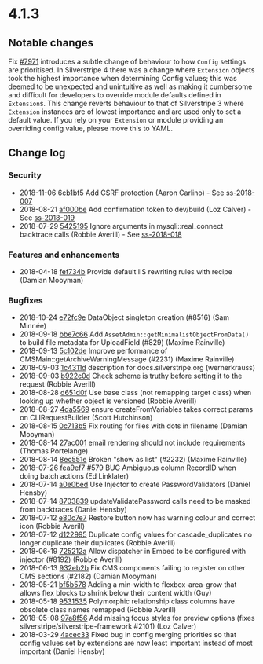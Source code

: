 # 4.1.3

## Notable changes

Fix [#7971](https://github.com/silverstripe/silverstripe-framework/pull/7971) introduces a subtle change of behaviour
to how `Config` settings are prioritised. In Silverstripe 4 there was a change where `Extension` objects took the
highest importance when determining Config values; this was deemed to be unexpected and unintuitive as well as making it
cumbersome and difficult for developers to override module defaults defined in `Extension`s. This change reverts
behaviour to that of Silverstripe 3 where `Extension` instances are of lowest importance and are used only to set a
default value. If you rely on your `Extension` or module providing an overriding config value, please move this to YAML.

<!--- Changes below this line will be automatically regenerated -->
<!-- markdownlint-disable proper-names enhanced-proper-names -->

## Change log

### Security

- 2018-11-06 [6cb1bf5](https://github.com/silverstripe/silverstripe-admin/commit/6cb1bf53a6fd5b54b6f7bbe7a1d7b939e176cf53) Add CSRF protection (Aaron Carlino) - See [ss-2018-007](https://www.silverstripe.org/download/security-releases/ss-2018-007)
- 2018-08-21 [af000be](https://github.com/silverstripe/silverstripe-framework/commit/af000bea9b16ea553cae7f7f662f74ab8dc343df) Add confirmation token to dev/build (Loz Calver) - See [ss-2018-019](https://www.silverstripe.org/download/security-releases/ss-2018-019)
- 2018-07-29 [5425195](https://github.com/silverstripe/silverstripe-framework/commit/54251952387394d72b221e797a80edfbf9a973ee) Ignore arguments in mysqli::real_connect backtrace calls (Robbie Averill) - See [ss-2018-018](https://www.silverstripe.org/download/security-releases/ss-2018-018)

### Features and enhancements

- 2018-04-18 [fef734b](https://github.com/silverstripe/recipe-core/commit/fef734b5484d86f5afd4e857c556b8c1d8d66c16) Provide default IIS rewriting rules with recipe (Damian Mooyman)

### Bugfixes

- 2018-10-24 [e72fc9e](https://github.com/silverstripe/silverstripe-framework/commit/e72fc9e3d0f35a1d43f55f83f9919f67d72fb7cb) DataObject singleton creation (#8516) (Sam Minnée)
- 2018-09-18 [bbe7c66](https://github.com/silverstripe/silverstripe-asset-admin/commit/bbe7c660cf40d4c942eaf6e76755eeaf46c63471) Add `AssetAdmin::getMinimalistObjectFromData()` to build file metadata for UploadField (#829) (Maxime Rainville)
- 2018-09-13 [5c102de](https://github.com/silverstripe/silverstripe-cms/commit/5c102decbde43395e14aeff83a20c4c6f1d048ae) Improve performance of CMSMain::getArchiveWarningMessage (#2231) (Maxime Rainville)
- 2018-09-03 [1c4311d](https://github.com/silverstripe/silverstripe-asset-admin/commit/1c4311d4e6548600272daa0ce83afa12cf7e99c3) description for docs.silverstripe.org (wernerkrauss)
- 2018-09-03 [b922c0d](https://github.com/silverstripe/silverstripe-framework/commit/b922c0d7327b5d0222dd280afcb64f83a09ea859) Check scheme is truthy before setting it to the request (Robbie Averill)
- 2018-08-28 [d651d0f](https://github.com/silverstripe/silverstripe-framework/commit/d651d0fbfcababeaf317b27cb00b4f33b9d99eab) Use base class (not remapping target class) when looking up whether object is versioned (Robbie Averill)
- 2018-08-27 [4da5569](https://github.com/silverstripe/silverstripe-framework/commit/4da5569232505ee574e0b5106ff2116611393aa4) ensure createFromVariables takes correct params on CLIRequestBuilder (Scott Hutchinson)
- 2018-08-15 [0c713b5](https://github.com/silverstripe/silverstripe-assets/commit/0c713b5b1eb6a08ac00dcadb187b8b3ef7115fc4) Fix routing for files with dots in filename (Damian Mooyman)
- 2018-08-14 [27ac001](https://github.com/silverstripe/silverstripe-framework/commit/27ac001d5b27cce4f80ce4b3335c14708b116830) email rendering should not include requirements (Thomas Portelange)
- 2018-08-14 [8ec551e](https://github.com/silverstripe/silverstripe-cms/commit/8ec551e57b04d00d6897d06c2779557f0ec8109d) Broken "show as list" (#2232) (Maxime Rainville)
- 2018-07-26 [fea9ef7](https://github.com/silverstripe/silverstripe-admin/commit/fea9ef7d2a53904086f9fad6eedba7bb307c8578) #579 BUG Ambiguous column RecordID when doing batch actions (Ed Linklater)
- 2018-07-14 [a0e0bed](https://github.com/silverstripe/recipe-core/commit/a0e0bed7e7fe83b98264563efdeffa82d0d01d04) Use Injector to create PasswordValidators (Daniel Hensby)
- 2018-07-14 [8703839](https://github.com/silverstripe/silverstripe-framework/commit/8703839eb142ba0414f4d84f885ff898c39d6786) updateValidatePassword calls need to be masked from backtraces (Daniel Hensby)
- 2018-07-12 [e80c7e7](https://github.com/silverstripe/silverstripe-cms/commit/e80c7e712b916712d4ec7b6b8359ccf71dc9da04) Restore button now has warning colour and correct icon (Robbie Averill)
- 2018-07-12 [d122995](https://github.com/silverstripe/silverstripe-framework/commit/d1229956523d69f63c9e725b261c0142d5ee1de3) Duplicate config values for cascade_duplicates no longer duplicate their duplicates (Robbie Averill)
- 2018-06-19 [725212a](https://github.com/silverstripe/silverstripe-framework/commit/725212a707f6b724aff6548c3680b2cd66e9a6bb) Allow dispatcher in Embed to be configured with injector (#8192) (Robbie Averill)
- 2018-06-13 [932eb2b](https://github.com/silverstripe/silverstripe-cms/commit/932eb2b22dfe6c30473b1cf973661c28c5b9c635) Fix CMS components failing to register on other CMS sections (#2182) (Damian Mooyman)
- 2018-05-21 [bf5b578](https://github.com/silverstripe/silverstripe-admin/commit/bf5b5787685765c35c175c303f3f7ee719ac9453) Adding a min-width to flexbox-area-grow that allows flex blocks to shrink below their content width (Guy)
- 2018-05-18 [9531535](https://github.com/silverstripe/silverstripe-framework/commit/953153500d490f5b5abf7283c34242c3b22a855a) Polymorphic relationship class columns have obsolete class names remapped (Robbie Averill)
- 2018-05-08 [97a8f56](https://github.com/silverstripe/silverstripe-admin/commit/97a8f56c43ddb3c77a5bbc452755d44afb9a9472) Add missing focus styles for preview options (fixes silverstripe/silverstripe-framework #2101) (Loz Calver)
- 2018-03-29 [4acec33](https://github.com/silverstripe/silverstripe-framework/commit/4acec33562e4e1230092eee7d76c2b8061ffc914) Fixed bug in config merging priorities so that config values set by extensions are now least important instead of most important (Daniel Hensby)
